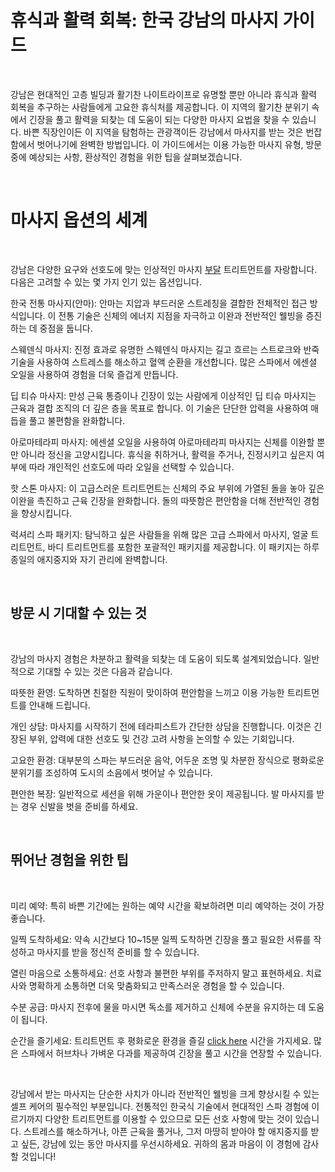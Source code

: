 
<h1>휴식과 활력 회복: 한국 강남의 마사지 가이드</h1>
<p>&nbsp;</p>
<p>강남은 현대적인 고층 빌딩과 활기찬 나이트라이프로 유명할 뿐만 아니라 휴식과 활력 회복을 추구하는 사람들에게 고요한 휴식처를 제공합니다. 이 지역의 활기찬 분위기 속에서 긴장을 풀고 활력을 되찾는 데 도움이 되는 다양한 마사지 요법을 찾을 수 있습니다. 바쁜 직장인이든 이 지역을 탐험하는 관광객이든 강남에서 마사지를 받는 것은 번잡함에서 벗어나기에 완벽한 방법입니다. 이 가이드에서는 이용 가능한 마사지 유형, 방문 중에 예상되는 사항, 환상적인 경험을 위한 팁을 살펴보겠습니다.</p>
<p>&nbsp;</p>
<h1>마사지 옵션의 세계</h1>
<p>&nbsp;</p>
<p>강남은 다양한 요구와 선호도에 맞는 인상적인 마사지 <a href="https://www.budal.biz/">부달</a> 트리트먼트를 자랑합니다. 다음은 고려할 수 있는 몇 가지 인기 있는 옵션입니다.</p>
<p>한국 전통 마사지(안마): 안마는 지압과 부드러운 스트레칭을 결합한 전체적인 접근 방식입니다. 이 전통 기술은 신체의 에너지 지점을 자극하고 이완과 전반적인 웰빙을 증진하는 데 중점을 둡니다.</p>
<p>스웨덴식 마사지: 진정 효과로 유명한 스웨덴식 마사지는 길고 흐르는 스트로크와 반죽 기술을 사용하여 스트레스를 해소하고 혈액 순환을 개선합니다. 많은 스파에서 에센셜 오일을 사용하여 경험을 더욱 즐겁게 만듭니다.</p>
<p>딥 티슈 마사지: 만성 근육 통증이나 긴장이 있는 사람에게 이상적인 딥 티슈 마사지는 근육과 결합 조직의 더 깊은 층을 목표로 합니다. 이 기술은 단단한 압력을 사용하여 매듭을 풀고 불편함을 완화합니다.</p>
<p>아로마테라피 마사지: 에센셜 오일을 사용하여 아로마테라피 마사지는 신체를 이완할 뿐만 아니라 정신을 고양시킵니다. 휴식을 취하거나, 활력을 주거나, 진정시키고 싶은지 여부에 따라 개인적인 선호도에 따라 오일을 선택할 수 있습니다.</p>
<p>핫 스톤 마사지: 이 고급스러운 트리트먼트는 신체의 주요 부위에 가열된 돌을 놓아 깊은 이완을 촉진하고 근육 긴장을 완화합니다. 돌의 따뜻함은 편안함을 더해 전반적인 경험을 향상시킵니다.</p>
<p>럭셔리 스파 패키지: 탐닉하고 싶은 사람들을 위해 많은 고급 스파에서 마사지, 얼굴 트리트먼트, 바디 트리트먼트를 포함한 포괄적인 패키지를 제공합니다. 이 패키지는 하루 종일의 애지중지와 자기 관리에 완벽합니다.</p>
<p>&nbsp;</p>
<h2>방문 시 기대할 수 있는 것</h2>
<p>&nbsp;</p>
<p>강남의 마사지 경험은 차분하고 활력을 되찾는 데 도움이 되도록 설계되었습니다. 일반적으로 기대할 수 있는 것은 다음과 같습니다.</p>
<p>따뜻한 환영: 도착하면 친절한 직원이 맞이하여 편안함을 느끼고 이용 가능한 트리트먼트를 안내해 드립니다.</p>
<p>개인 상담: 마사지를 시작하기 전에 테라피스트가 간단한 상담을 진행합니다. 이것은 긴장된 부위, 압력에 대한 선호도 및 건강 고려 사항을 논의할 수 있는 기회입니다.</p>
<p>고요한 환경: 대부분의 스파는 부드러운 음악, 어두운 조명 및 차분한 장식으로 평화로운 분위기를 조성하여 도시의 소음에서 벗어날 수 있습니다.</p>
<p>편안한 복장: 일반적으로 세션을 위해 가운이나 편안한 옷이 제공됩니다. 발 마사지를 받는 경우 신발을 벗을 준비를 하세요.</p>
<p>&nbsp;</p>
<h2>뛰어난 경험을 위한 팁</h2>
<p>&nbsp;</p>
<p>미리 예약: 특히 바쁜 기간에는 원하는 예약 시간을 확보하려면 미리 예약하는 것이 가장 좋습니다.</p>
<p>일찍 도착하세요: 약속 시간보다 10~15분 일찍 도착하면 긴장을 풀고 필요한 서류를 작성하고 마사지를 받을 정신적 준비를 할 수 있습니다.</p>
<p>열린 마음으로 소통하세요: 선호 사항과 불편한 부위를 주저하지 말고 표현하세요. 치료사와 명확하게 소통하면 더욱 맞춤화되고 만족스러운 경험을 할 수 있습니다.</p>
<p>수분 공급: 마사지 전후에 물을 마시면 독소를 제거하고 신체에 수분을 유지하는 데 도움이 됩니다.</p>
<p>순간을 즐기세요: 트리트먼트 후 평화로운 환경을 즐길 <a href="https://theopendiaries.com/note/6724582ea8d0b208ac4c3b7b">click here</a> 시간을 가지세요. 많은 스파에서 허브차나 가벼운 다과를 제공하여 긴장을 풀고 시간을 연장할 수 있습니다.</p>
<p>&nbsp;</p>
<p>강남에서 받는 마사지는 단순한 사치가 아니라 전반적인 웰빙을 크게 향상시킬 수 있는 셀프 케어의 필수적인 부분입니다. 전통적인 한국식 기술에서 현대적인 스파 경험에 이르기까지 다양한 트리트먼트를 이용할 수 있으므로 모든 선호 사항에 맞는 것이 있습니다. 스트레스를 해소하거나, 아픈 근육을 풀거나, 그저 마땅히 받아야 할 애지중지를 받고 싶든, 강남에 있는 동안 마사지를 우선시하세요. 귀하의 몸과 마음이 이 경험에 감사할 것입니다!</p>
</div>
</div>
</div>
</div>
</div>
